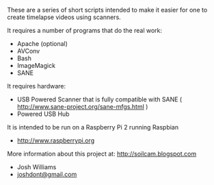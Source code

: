These are a series of short scripts intended to make it easier for one to create timelapse videos using scanners.

It requires a number of programs that do the real work:
 - Apache (optional)
 - AVConv
 - Bash
 - ImageMagick
 - SANE

It requires hardware:
 - USB Powered Scanner that is fully compatible with SANE ( http://www.sane-project.org/sane-mfgs.html )
 - Powered USB Hub

It is intended to be run on a Raspberry Pi 2 running Raspbian 
 - http://www.raspberrypi.org

More information about this project at: http://soilcam.blogspot.com

 - Josh Williams
 - joshdont@gmail.com
